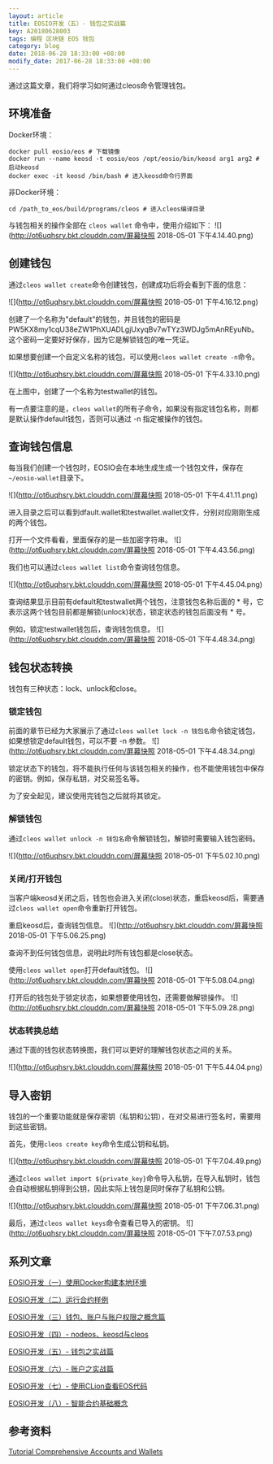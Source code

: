 ```yaml
---
layout: article
title: EOSIO开发（五）- 钱包之实战篇
key: A20180628003
tags: 编程 区块链 EOS 钱包
category: blog
date: 2018-06-28 18:33:00 +08:00
modify_date: 2017-06-28 18:33:00 +08:00
---
```


通过这篇文章，我们将学习如何通过cleos命令管理钱包。

<!--more-->

## 环境准备

Docker环境：

```
docker pull eosio/eos # 下载镜像
docker run --name keosd -t eosio/eos /opt/eosio/bin/keosd arg1 arg2 # 启动keosd
docker exec -it keosd /bin/bash # 进入keosd命令行界面
```
非Docker环境：

```
cd /path_to_eos/build/programs/cleos # 进入cleos编译目录
```

与钱包相关的操作全部在 ```cleos wallet``` 命令中，使用介绍如下：
![](http://ot6uqhsry.bkt.clouddn.com/屏幕快照 2018-05-01 下午4.14.40.png)

## 创建钱包

通过```cleos wallet create```命令创建钱包，创建成功后将会看到下面的信息：

![](http://ot6uqhsry.bkt.clouddn.com/屏幕快照 2018-05-01 下午4.16.12.png)

创建了一个名称为"default"的钱包，并且钱包的密码是PW5KX8my1cqU38eZW1PhXUADLgjUxyqBv7wTYz3WDJg5mAnREyuNb。这个密码一定要好好保存，因为它是解锁钱包的唯一凭证。

如果想要创建一个自定义名称的钱包，可以使用```cleos wallet create -n```命令。

![](http://ot6uqhsry.bkt.clouddn.com/屏幕快照 2018-05-01 下午4.33.10.png)

在上图中，创建了一个名称为testwallet的钱包。

有一点要注意的是，```cleos wallet```的所有子命令，如果没有指定钱包名称，则都是默认操作default钱包，否则可以通过 -n 指定被操作的钱包。

## 查询钱包信息

每当我们创建一个钱包时，EOSIO会在本地生成生成一个钱包文件，保存在```~/eosio-wallet```目录下。

![](http://ot6uqhsry.bkt.clouddn.com/屏幕快照 2018-05-01 下午4.41.11.png)

进入目录之后可以看到dfault.wallet和testwallet.wallet文件，分别对应刚刚生成的两个钱包。

打开一个文件看看，里面保存的是一些加密字符串。
![](http://ot6uqhsry.bkt.clouddn.com/屏幕快照 2018-05-01 下午4.43.56.png)

我们也可以通过```cleos wallet list```命令查询钱包信息。

![](http://ot6uqhsry.bkt.clouddn.com/屏幕快照 2018-05-01 下午4.45.04.png)

查询结果显示目前有default和testwallet两个钱包，注意钱包名称后面的 * 号，它表示这两个钱包目前都是解锁(unlock)状态，锁定状态的钱包后面没有 * 号。

例如，锁定testwallet钱包后，查询钱包信息。
![](http://ot6uqhsry.bkt.clouddn.com/屏幕快照 2018-05-01 下午4.48.34.png)

## 钱包状态转换

钱包有三种状态：lock、unlock和close。

### 锁定钱包
前面的章节已经为大家展示了通过```cleos wallet lock -n 钱包名```命令锁定钱包，如果想锁定default钱包，可以不要 -n 参数。
![](http://ot6uqhsry.bkt.clouddn.com/屏幕快照 2018-05-01 下午4.48.34.png)

锁定状态下的钱包，将不能执行任何与该钱包相关的操作，也不能使用钱包中保存的密钥。例如，保存私钥，对交易签名等。

为了安全起见，建议使用完钱包之后就将其锁定。

### 解锁钱包
通过```cleos wallet unlock -n 钱包名```命令解锁钱包，解锁时需要输入钱包密码。

![](http://ot6uqhsry.bkt.clouddn.com/屏幕快照 2018-05-01 下午5.02.10.png)

### 关闭/打开钱包

当客户端keosd关闭之后，钱包也会进入关闭(close)状态，重启keosd后，需要通过```cleos wallet open```命令重新打开钱包。

重启keosd后，查询钱包信息。
![](http://ot6uqhsry.bkt.clouddn.com/屏幕快照 2018-05-01 下午5.06.25.png)

查询不到任何钱包信息，说明此时所有钱包都是close状态。

使用```cleos wallet open```打开default钱包。
![](http://ot6uqhsry.bkt.clouddn.com/屏幕快照 2018-05-01 下午5.08.04.png)

打开后的钱包处于锁定状态，如果想要使用钱包，还需要做解锁操作。
![](http://ot6uqhsry.bkt.clouddn.com/屏幕快照 2018-05-01 下午5.09.28.png)

### 状态转换总结

通过下面的钱包状态转换图，我们可以更好的理解钱包状态之间的关系。

![](http://ot6uqhsry.bkt.clouddn.com/屏幕快照 2018-05-01 下午5.44.04.png)


## 导入密钥

钱包的一个重要功能就是保存密钥（私钥和公钥），在对交易进行签名时，需要用到这些密钥。

首先，使用```cleos create key```命令生成公钥和私钥。

![](http://ot6uqhsry.bkt.clouddn.com/屏幕快照 2018-05-01 下午7.04.49.png)

通过```cleos wallet import ${private_key}```命令导入私钥，在导入私钥时，钱包会自动根据私钥得到公钥，因此实际上钱包是同时保存了私钥和公钥。

![](http://ot6uqhsry.bkt.clouddn.com/屏幕快照 2018-05-01 下午7.06.31.png)

最后，通过```cleos wallet keys```命令查看已导入的密钥。
![](http://ot6uqhsry.bkt.clouddn.com/屏幕快照 2018-05-01 下午7.07.53.png)

## 系列文章

[EOSIO开发（一）使用Docker构建本地环境](https://www.taowong.com/blog/2018/06/23/eos-develop-1.html)

[EOSIO开发（二）运行合约样例](https://www.taowong.com/blog/2018/06/27/eos-develop-2.html)

[EOSIO开发（三）钱包、账户与账户权限之概念篇](https://www.taowong.com/blog/2018/06/28/eos-develop-3.html)

[EOSIO开发（四）- nodeos、keosd与cleos](https://www.taowong.com/blog/2018/06/28/eos-develop-4.html)

[EOSIO开发（五）- 钱包之实战篇](https://www.taowong.com/blog/2018/06/28/eos-develop-5.html)

[EOSIO开发（六）- 账户之实战篇](https://www.taowong.com/blog/2018/06/28/eos-develop-6.html)

[EOSIO开发（七）- 使用CLion查看EOS代码](https://www.taowong.com/blog/2018/06/28/eos-develop-7.html)

[EOSIO开发（八）- 智能合约基础概念](https://www.taowong.com/blog/2018/06/28/eos-develop-8.html)

## 参考资料
[Tutorial Comprehensive Accounts and Wallets](https://github.com/EOSIO/eos/wiki/Tutorial-Comprehensive-Accounts-and-Wallets)


